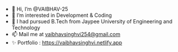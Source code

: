 - 👋 Hi, I’m @VAIBHAV-25
- 👀 I’m interested in Development & Coding
- 🌱 I had pursued B.Tech from Jaypee University of Engineering and Technology
- 📫 Mail me at vaibhavsinghvi254@gmail.com
- ✨ Portfolio : https://vaibhavsinghvi.netlify.app

<!---
VAIBHAV-25/VAIBHAV-25 is a ✨ special ✨ repository because its `README.md` (this file) appears on your GitHub profile.
You can click the Preview link to take a look at your changes.
--->
